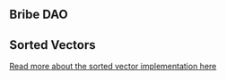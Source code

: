 
## Bribe DAO


## Sorted Vectors   
[Read more about the sorted vector implementation here](sortedvec.md)

